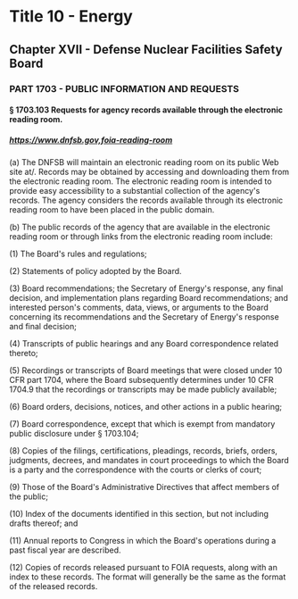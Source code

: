 
# Title 10 - Energy
## Chapter XVII - Defense Nuclear Facilities Safety Board
### PART 1703 - PUBLIC INFORMATION AND REQUESTS
#### § 1703.103 Requests for agency records available through the electronic reading room.
##### https://www.dnfsb.gov,foia-reading-room

(a) The DNFSB will maintain an electronic reading room on its public Web site at/. Records may be obtained by accessing and downloading them from the electronic reading room. The electronic reading room is intended to provide easy accessibility to a substantial collection of the agency's records. The agency considers the records available through its electronic reading room to have been placed in the public domain.

(b) The public records of the agency that are available in the electronic reading room or through links from the electronic reading room include:

(1) The Board's rules and regulations;

(2) Statements of policy adopted by the Board.

(3) Board recommendations; the Secretary of Energy's response, any final decision, and implementation plans regarding Board recommendations; and interested person's comments, data, views, or arguments to the Board concerning its recommendations and the Secretary of Energy's response and final decision;

(4) Transcripts of public hearings and any Board correspondence related thereto;

(5) Recordings or transcripts of Board meetings that were closed under 10 CFR part 1704, where the Board subsequently determines under 10 CFR 1704.9 that the recordings or transcripts may be made publicly available;

(6) Board orders, decisions, notices, and other actions in a public hearing;

(7) Board correspondence, except that which is exempt from mandatory public disclosure under § 1703.104;

(8) Copies of the filings, certifications, pleadings, records, briefs, orders, judgments, decrees, and mandates in court proceedings to which the Board is a party and the correspondence with the courts or clerks of court;

(9) Those of the Board's Administrative Directives that affect members of the public;

(10) Index of the documents identified in this section, but not including drafts thereof; and

(11) Annual reports to Congress in which the Board's operations during a past fiscal year are described.

(12) Copies of records released pursuant to FOIA requests, along with an index to these records. The format will generally be the same as the format of the released records.
